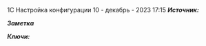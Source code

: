 
1С Настройка конфигурации
 10 - декабрь - 2023  17:15 
***Источник:*** 

***Заметка*** 


***Ключи:*** 